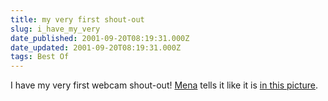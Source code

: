 ```yaml
---
title: my very first shout-out
slug: i_have_my_very
date_published: 2001-09-20T08:19:31.000Z
date_updated: 2001-09-20T08:19:31.000Z
tags: Best Of
---
```


I have my very first webcam shout-out! [Mena](http://www.dollarshort.org) tells it like it is [in this picture](http://www.dollarshort.org/images/anil.jpg).
